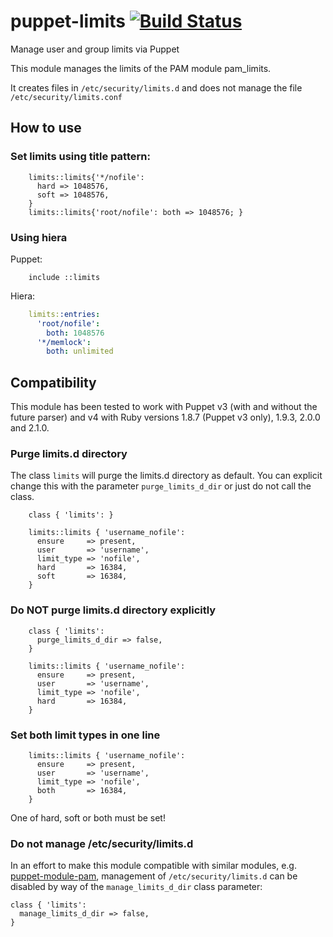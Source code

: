 # puppet-limits [![Build Status](https://secure.travis-ci.org/saz/puppet-limits.png)](http://travis-ci.org/saz/puppet-limits)

Manage user and group limits via Puppet

This module manages the limits of the PAM module pam_limits.

It creates files in `/etc/security/limits.d` and does not manage the file `/etc/security/limits.conf`

## How to use


### Set limits using title pattern:

```puppet
    limits::limits{'*/nofile':
      hard => 1048576,
      soft => 1048576,
    }
    limits::limits{'root/nofile': both => 1048576; }
```

### Using hiera

Puppet:

```puppet
    include ::limits
```

Hiera:

```yaml
    limits::entries:
      'root/nofile':
        both: 1048576
      '*/memlock':
        both: unlimited
```

## Compatibility

This module has been tested to work with Puppet v3 (with and without the future
parser) and v4 with Ruby versions 1.8.7 (Puppet v3 only), 1.9.3, 2.0.0 and
2.1.0.

### Purge limits.d directory

The class `limits` will purge the limits.d directory as default.
You can explicit change this with the parameter `purge_limits_d_dir`
or just do not call the class.

```puppet
	class { 'limits': }

    limits::limits { 'username_nofile':
      ensure     => present,
      user       => 'username',
      limit_type => 'nofile',
      hard       => 16384,
      soft       => 16384,
    }
```
### Do NOT purge limits.d directory explicitly

```puppet
    class { 'limits':
      purge_limits_d_dir => false,
    }

    limits::limits { 'username_nofile':
      ensure     => present,
      user       => 'username',
      limit_type => 'nofile',
      hard       => 16384,
    }
```

### Set both limit types in one line

```puppet
    limits::limits { 'username_nofile':
      ensure     => present,
      user       => 'username',
      limit_type => 'nofile',
      both       => 16384,
    }
```
One of hard, soft or both must be set!

### Do not manage /etc/security/limits.d

In an effort to make this module compatible with similar modules, e.g.
[puppet-module-pam](https://github.com/ghoneycutt/puppet-module-pam), management
of `/etc/security/limits.d` can be disabled by way of the `manage_limits_d_dir`
class parameter:

```puppet
class { 'limits':
  manage_limits_d_dir => false,
}
```
